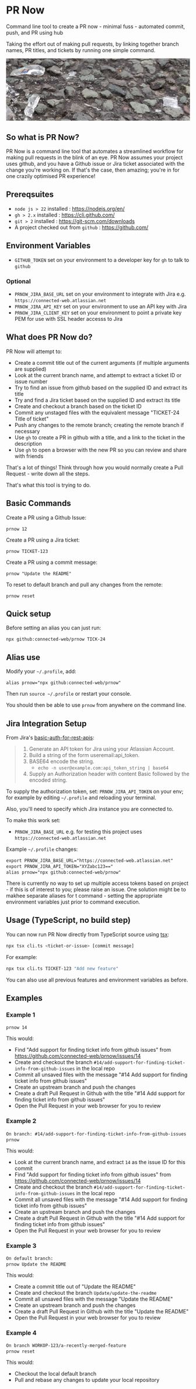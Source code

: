 # PR Now

Command line tool to create a PR now - minimal fuss - automated commit, push, and PR using hub

Taking the effort out of making pull requests, by linking together branch names, PR titles, and tickets by running one simple command.

![Photo of broken glass reflecting light on the road](./images/prnow-background.jpg)

## So what is PR Now?

PR Now is a command line tool that automates a streamlined workflow for making pull requests in the blink of an eye. PR Now assumes your project uses github, and you have a Github issue or Jira ticket associated with the change you're working on. If that's the case, then amazing; you're in for one crazily optimised PR experience!

## Prereqsuites

- `node js > 22` installed : https://nodejs.org/en/
- `gh > 2.x` installed : https://cli.github.com/
- `git > 2` installed : https://git-scm.com/downloads
- A project checked out from `github` : https://github.com/

## Environment Variables

- `GITHUB_TOKEN` set on your environment to a developer key for `gh` to talk to `github`

### Optional

- `PRNOW_JIRA_BASE_URL` set on your environment to integrate with Jira e.g. `https://connected-web.atlassian.net`
- `PRNOW_JIRA_API_KEY` set on your environment to use an API key with Jira
- `PRNOW_JIRA_CLIENT_KEY` set on your environment to point a private key PEM for use with SSL header accesss to Jira

## What does PR Now do?

PR Now will attempt to:
- Create a commit title out of the current arguments (if multiple arguments are supplied)
- Look at the current branch name, and attempt to extract a ticket ID or issue number   
- Try to find an issue from github based on the supplied ID and extract its title
- Try and find a Jira ticket based on the supplied ID and extract its title
- Create and checkout a branch based on the ticket ID
- Commit any unstaged files with the equivalent message "TICKET-24 Title of ticket"
- Push any changes to the remote branch; creating the remote branch if necessary
- Use `gh` to create a PR in github with a title, and a link to the ticket in the description
- Use `gh` to open a browser with the new PR so you can review and share with friends

That's a lot of things! Think through how you would normally create a Pull Request - write down all the steps.

That's what this tool is trying to do.

## Basic Commands

Create a PR using a Github Issue:
```
prnow 12
```

Create a PR using a Jira ticket:
```
prnow TICKET-123 
```

Create a PR using a commit message:
```
prnow "Update the README"
```

To reset to default branch and pull any changes from the remote:
```
prnow reset
```

## Quick setup

Before setting an alias you can just run:

```
npx github:connected-web/prnow TICK-24
```

## Alias use

Modify your `~/.profile`, add:

```
alias prnow="npx github:connected-web/prnow"
```

Then run `source ~/.profile` or restart your console.

You should then be able to use `prnow` from anywhere on the command line.

## Jira Integration Setup

From Jira's [basic-auth-for-rest-apis](https://developer.atlassian.com/cloud/jira/platform/basic-auth-for-rest-apis/#supply-basic-auth-headers):

>1. Generate an API token for Jira using your Atlassian Account.
>2. Build a string of the form useremail:api_token.
>3. BASE64 encode the string.
>    - `echo -n user@example.com:api_token_string | base64`
>4. Supply an Authorization header with content Basic followed by the encoded string.

To supply the authorization token, set: `PRNOW_JIRA_API_TOKEN` on your env; for example by editing `~/.profile` and reloading your terminal.

Also, you'll need to specify which Jira instance you are connected to.

To make this work set:
- `PRNOW_JIRA_BASE_URL` e.g. for testing this project uses `https://connected-web.atlassian.net`

Example `~/.profile` changes:

```
export PRNOW_JIRA_BASE_URL="https://connected-web.atlassian.net"
export PRNOW_JIRA_API_TOKEN="XYZabc123=="
alias prnow="npx github:connected-web/prnow"
```

There is currently no way to set up multiple access tokens based on project - if this is of interest to you; please raise an issue. One solution might be to makhee separate aliases for t command - setting the appropriate environment variables just prior to command execution.

## Usage (TypeScript, no build step)

You can now run PR Now directly from TypeScript source using [tsx](https://npm.im/tsx):

```sh
npx tsx cli.ts <ticket-or-issue> [commit message]
```

For example:

```sh
npx tsx cli.ts TICKET-123 "Add new feature"
```

You can also use all previous features and environment variables as before.

## Examples

### Example 1

```
prnow 14
```

This would:
- Find "Add support for finding ticket info from github issues" from https://github.com/connected-web/prnow/issues/14
- Create and checkout the branch `#14/add-support-for-finding-ticket-info-from-github-issues` in the local repo
- Commit all unsaved files with the message "#14 Add support for finding ticket info from github issues"
- Create an upstream branch and push the changes
- Create a draft Pull Request in Github with the title "#14 Add support for finding ticket info from github issues"
- Open the Pull Request in your web browser for you to review

### Example 2

```
On branch: #14/add-support-for-finding-ticket-info-from-github-issues
prnow
```

This would:
- Look at the current branch name, and extract `14` as the issue ID for this commit
- Find "Add support for finding ticket info from github issues" from https://github.com/connected-web/prnow/issues/14
- Create and checkout the branch `#14/add-support-for-finding-ticket-info-from-github-issues` in the local repo
- Commit all unsaved files with the message "#14 Add support for finding ticket info from github issues"
- Create an upstream branch and push the changes
- Create a draft Pull Request in Github with the title "#14 Add support for finding ticket info from github issues"
- Open the Pull Request in your web browser for you to review

### Example 3

``` 
On default branch:
prnow Update the README
```

This would:
- Create a commit title out of "Update the README"
- Create and checkout the branch `Update/update-the-readme`
- Commit all unsaved files with the message "Update the README"
- Create an upstream branch and push the changes
- Create a draft Pull Request in Github with the title "Update the README"
- Open the Pull Request in your web browser for you to review

### Example 4

```
On branch WORKOP-123/a-recently-merged-feature
prnow reset
```

This would:
- Checkout the local default branch
- Pull and rebase any changes to update your local repository
